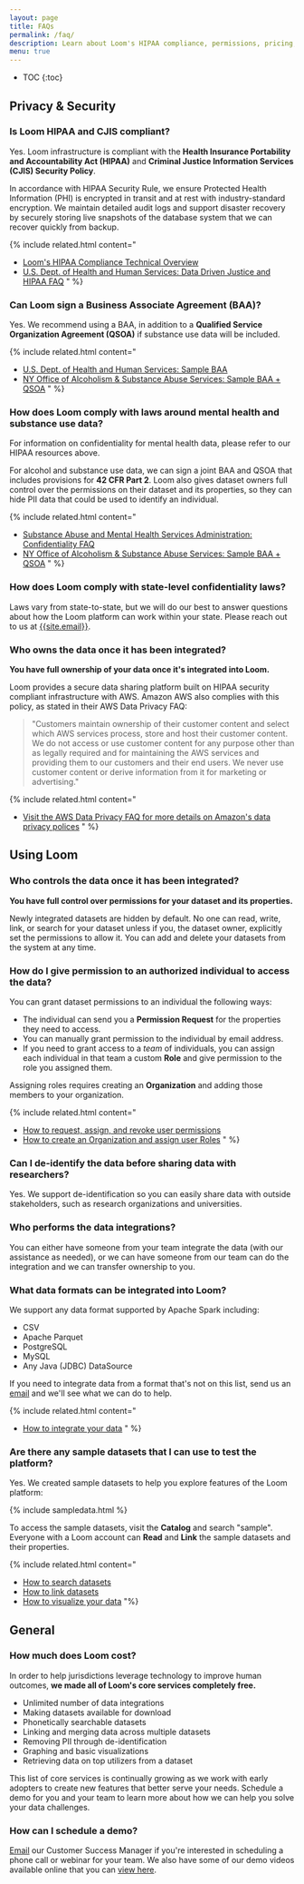 ```yaml
---
layout: page
title: FAQs
permalink: /faq/
description: Learn about Loom's HIPAA compliance, permissions, pricing, and more.
menu: true
---
```


* TOC
{:toc}

## Privacy & Security

### Is Loom HIPAA and CJIS compliant?

Yes. Loom infrastructure is compliant with the **Health Insurance Portability and Accountability Act (HIPAA)** and **Criminal Justice Information Services (CJIS) Security Policy**.

In accordance with HIPAA Security Rule, we ensure Protected Health Information (PHI) is encrypted in transit and at rest with industry-standard encryption. We maintain detailed audit logs and support disaster recovery by securely storing live snapshots of the database system that we can recover quickly from backup.

{% include related.html content="
* [Loom's HIPAA Compliance Technical Overview](/info/hipaa/)
* [U.S. Dept. of Health and Human Services: Data Driven Justice and HIPAA FAQ](http://www.naco.org/sites/default/files/documents/DDJ%20HIPPA%20FAQs.pdf)
" %}

### Can Loom sign a Business Associate Agreement (BAA)?

Yes. We recommend using a BAA, in addition to a **Qualified Service Organization Agreement (QSOA)** if substance use data will be included.

{% include related.html content="
* [U.S. Dept. of Health and Human Services: Sample BAA ](https://www.hhs.gov/hipaa/for-professionals/covered-entities/sample-business-associate-agreement-provisions/index.html)
* [NY Office of Alcoholism & Substance Abuse Services: Sample BAA + QSOA](https://www.oasas.ny.gov/JC/documents/QSOAAgreement.pdf)
" %}

### How does Loom comply with laws around mental health and substance use data?

For information on confidentiality for mental health data, please refer to our
HIPAA resources above.

For alcohol and substance use data, we can sign a joint BAA and QSOA that includes provisions for **42 CFR Part 2**. Loom also gives dataset owners full control over the permissions on their dataset and its properties, so they can hide PII data that could be used to identify an individual.

{% include related.html content="
* [Substance Abuse and Mental Health Services Administration: Confidentiality FAQ](https://www.samhsa.gov/about-us/who-we-are/laws/confidentiality-regulations-faqs)
* [NY Office of Alcoholism & Substance Abuse Services: Sample BAA + QSOA](https://www.oasas.ny.gov/JC/documents/QSOAAgreement.pdf)
" %}

### How does Loom comply with state-level confidentiality laws?

Laws vary from state-to-state, but we will do our best to answer questions about
how the Loom platform can work within your state.
Please reach out to us at [{{site.email}}](mailto:{{site.email}}).

### Who owns the data once it has been integrated?

**You have full ownership of your data once it's integrated into Loom.**

Loom provides a secure data sharing platform built on HIPAA security compliant infrastructure with AWS. Amazon AWS also complies with this policy, as stated in their AWS Data Privacy FAQ:
> "Customers maintain ownership of their customer content and select which AWS services process, store and host their customer content. We do not access or use customer content for any purpose other than as legally required and for maintaining the AWS services and providing them to our customers and their end users. We never use customer content or derive information from it for marketing or advertising."

{% include related.html content="
* [Visit the AWS Data Privacy FAQ for more details on Amazon's data privacy polices](https://aws.amazon.com/compliance/data-privacy-faq/)
" %}

## Using Loom

### Who controls the data once it has been integrated?

**You have full control over permissions for your dataset and its properties.**

Newly integrated datasets are hidden by default. No one can read, write, link, or search for your dataset unless if you, the dataset owner, explicitly set the permissions to allow it. You can add and delete your datasets from the system at any time.

### How do I give permission to an authorized individual to access the data?

You can grant dataset permissions to an individual the following ways:
* The individual can send you a **Permission Request** for the properties they need to access.
* You can manually grant permission to the individual by email address.
* If you need to grant access to a _team_ of individuals, you can assign each individual in that team a custom **Role** and give permission to the role you assigned them.

Assigning roles requires creating an **Organization** and adding those members to your organization.

{% include related.html content="
* [How to request, assign, and revoke user permissions](/guides/permissions/)
* [How to create an Organization and assign user Roles](/guides/organizations/)
" %}

### Can I de-identify the data before sharing data with researchers?

Yes. We support de-identification so you can easily share data with outside stakeholders, such as research organizations and universities.

### Who performs the data integrations?

You can either have someone
from your team integrate the data (with our assistance as needed), or we can have someone from our team can do the integration and we can transfer ownership to you.

### What data formats can be integrated into Loom?

We support any data format supported by Apache Spark including:
* CSV
* Apache Parquet
* PostgreSQL
* MySQL
* Any Java (JDBC) DataSource

If you need to integrate data from a format that's not on this list, send us an [email](mailto:{{site.email}}) and we'll see what we can do to help.

{% include related.html content="
* [How to integrate your data](/guides/integrations/)
" %}

### Are there any sample datasets that I can use to test the platform?

Yes. We created sample datasets to help you explore features of the Loom platform:

{% include sampledata.html %}

To access the sample datasets, visit the **Catalog** and search
"sample". Everyone with a Loom account can **Read** and **Link** the sample datasets and their properties.

{% include related.html
  content="
  * [How to search datasets](/guides/search/)
  * [How to link datasets](/guides/linking/)
  * [How to visualize your data](/guides/visualizations/)
"%}

## General

### How much does Loom cost?

In order to help jurisdictions leverage technology to improve human outcomes, **we made all of Loom's core services completely free.**

* Unlimited number of data integrations
* Making datasets available for download
* Phonetically searchable datasets
* Linking and merging data across multiple datasets
* Removing PII through de-identification
* Graphing and basic visualizations
* Retrieving data on top utilizers from a dataset

This list of core services is continually growing as we work with early adopters to create new features that better serve your needs. Schedule a demo for you and your team to learn more about how we can help you solve your data challenges.

### How can I schedule a demo?

[Email](mailto:{{site.email}}) our Customer Success Manager if you're interested in scheduling a phone call or webinar for your team. We also have some of our demo videos available online that you can [view here](/demos/).
